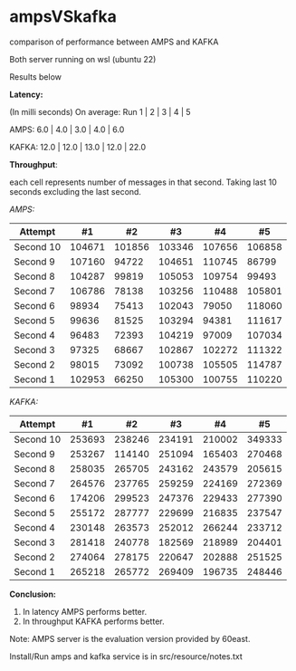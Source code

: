# ampsVSkafka
comparison of performance between AMPS and KAFKA

Both server running on wsl (ubuntu 22)

Results below

**Latency:**

(In milli seconds)
On average: Run 1 | 2 | 3 | 4 | 5

AMPS: 6.0 | 4.0 | 3.0 | 4.0 | 6.0

KAFKA: 12.0 | 12.0 | 13.0 | 12.0 | 22.0


**Throughput**:

each cell represents number of messages in that second.
Taking last 10 seconds excluding the last second.

*AMPS:*

Attempt    | #1 | #2 | #3 | #4 | #5 
--- | ---  | --- | --- |--- |---
Second 10   | 104671 | 101856 | 103346 | 107656 | 106858 
Second 9   | 107160 | 94722 | 104651 | 110745 | 86799 
Second 8   | 104287 | 99819 | 105053 | 109754 | 99493 
Second 7   | 106786 | 78138 | 103256 | 110488 | 105801 
Second 6   | 98934 | 75413 | 102043 | 79050 | 118060 
Second 5   | 99636 | 81525 | 103294 | 94381 | 111617 
Second 4   | 96483 | 72393 | 104219 | 97009 | 107034 
Second 3   | 97325 | 68667 | 102867 | 102272 | 111322 
Second 2   | 98015 | 73092 | 100738 | 105505 | 114787 
Second 1  | 102953 | 66250 | 105300 | 100755 | 110220 


*KAFKA:*

Attempt    | #1 | #2 | #3 | #4 | #5 
--- | ---  | --- | --- |--- |---
Second 10   | 253693 | 238246 | 234191 | 210002 | 349333 
Second 9   | 253267 | 114140 | 251094 | 165403 | 270468 
Second 8   | 258035 | 265705 | 243162 | 243579 | 205615 
Second 7   | 264576 | 237765 | 259259 | 224169 | 272369 
Second 6   | 174206 | 299523 | 247376 | 229433 | 277390 
Second 5   | 255172 | 287777 | 229699 | 216835 | 237547 
Second 4   | 230148 | 263573 | 252012 | 266244 | 233712 
Second 3   | 281418 | 240778 | 182569 | 218989 | 204401 
Second 2   | 274064 | 278175 | 220647 | 202888 | 251525 
Second 1  | 265218 | 265772 | 269409 | 196735 | 248446 



**Conclusion:**
1. In latency AMPS performs better.
2. In throughput KAFKA performs better.

Note: AMPS server is the evaluation version provided by 60east.

Install/Run amps and kafka service is in src/resource/notes.txt